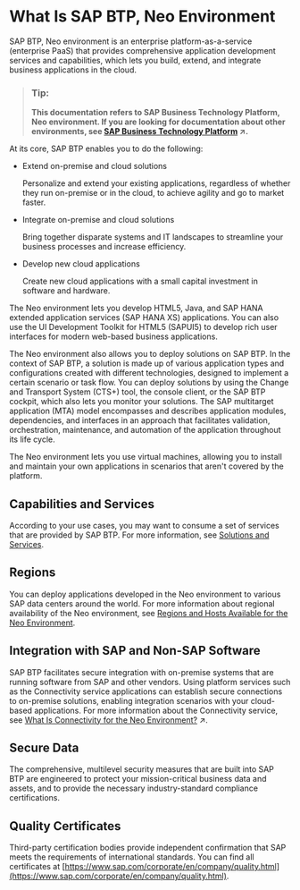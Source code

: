 <!-- loio34ac79024d41469a804ba9b9deeb5b1d -->

# What Is SAP BTP, Neo Environment

SAP BTP, Neo environment is an enterprise platform-as-a-service \(enterprise PaaS\) that provides comprehensive application development services and capabilities, which lets you build, extend, and integrate business applications in the cloud.

> ### Tip:  
> **This documentation refers to SAP Business Technology Platform, Neo environment. If you are looking for documentation about other environments, see [SAP Business Technology Platform](https://help.sap.com/viewer/65de2977205c403bbc107264b8eccf4b/Cloud/en-US/6a2c1ab5a31b4ed9a2ce17a5329e1dd8.html "SAP Business Technology Platform (SAP BTP) is an integrated offering comprised of four technology portfolios: database and data management, application development and integration, analytics, and intelligent technologies. The platform offers users the ability to turn data into business value, compose end-to-end business processes, and build and extend SAP applications quickly.") :arrow_upper_right:.**

At its core, SAP BTP enables you to do the following:

-   Extend on-premise and cloud solutions

    Personalize and extend your existing applications, regardless of whether they run on-premise or in the cloud, to achieve agility and go to market faster.

-   Integrate on-premise and cloud solutions

    Bring together disparate systems and IT landscapes to streamline your business processes and increase efficiency.

-   Develop new cloud applications

    Create new cloud applications with a small capital investment in software and hardware.


The Neo environment lets you develop HTML5, Java, and SAP HANA extended application services \(SAP HANA XS\) applications. You can also use the UI Development Toolkit for HTML5 \(SAPUI5\) to develop rich user interfaces for modern web-based business applications.

The Neo environment also allows you to deploy solutions on SAP BTP. In the context of SAP BTP, a solution is made up of various application types and configurations created with different technologies, designed to implement a certain scenario or task flow. You can deploy solutions by using the Change and Transport System \(CTS+\) tool, the console client, or the SAP BTP cockpit, which also lets you monitor your solutions. The SAP multitarget application \(MTA\) model encompasses and describes application modules, dependencies, and interfaces in an approach that facilitates validation, orchestration, maintenance, and automation of the application throughout its life cycle.

The Neo environment lets you use virtual machines, allowing you to install and maintain your own applications in scenarios that aren't covered by the platform.



<a name="loio34ac79024d41469a804ba9b9deeb5b1d__section_rdk_x5w_blb"/>

## Capabilities and Services

According to your use cases, you may want to consume a set of services that are provided by SAP BTP. For more information, see [Solutions and Services](solutions-and-services-7613d9c.md#loio7613d9ce711e1014839a8273b0e91070).



<a name="loio34ac79024d41469a804ba9b9deeb5b1d__section_q32_1lf_dlb"/>

## Regions

You can deploy applications developed in the Neo environment to various SAP data centers around the world. For more information about regional availability of the Neo environment, see [Regions and Hosts Available for the Neo Environment](regions-and-hosts-available-for-the-neo-environment-d722f7c.md).



<a name="loio34ac79024d41469a804ba9b9deeb5b1d__section_y5p_4vw_blb"/>

## Integration with SAP and Non-SAP Software

SAP BTP facilitates secure integration with on-premise systems that are running software from SAP and other vendors. Using platform services such as the Connectivity service applications can establish secure connections to on-premise solutions, enabling integration scenarios with your cloud-based applications. For more information about the Connectivity service, see [What Is Connectivity for the Neo Environment?](https://help.sap.com/viewer/b865ed651e414196b39f8922db2122c7/Cloud/en-US/c731a6d16db644e393e6cbfd7367558e.html "Use SAP Connectivity service for your application in the Neo environment. Learn about destination management, connectivity scenarios, and required user roles.") :arrow_upper_right:.



<a name="loio34ac79024d41469a804ba9b9deeb5b1d__section_zxq_xww_blb"/>

## Secure Data

The comprehensive, multilevel security measures that are built into SAP BTP are engineered to protect your mission-critical business data and assets, and to provide the necessary industry-standard compliance certifications.



<a name="loio34ac79024d41469a804ba9b9deeb5b1d__section_phk_yww_blb"/>

## Quality Certificates

Third-party certification bodies provide independent confirmation that SAP meets the requirements of international standards. You can find all certificates at [https://www.sap.com/corporate/en/company/quality.html](https://www.sap.com/corporate/en/company/quality.html).

